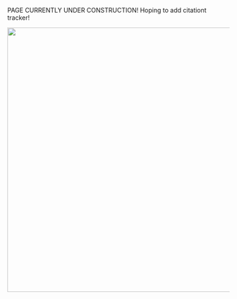 PAGE CURRENTLY UNDER CONSTRUCTION! Hoping to add citationt tracker!

<p align = "center">
<img src = "http://432thedrop.com/uploads/3/5/3/3/35334402/1427400503.jpg" width = "600">
</p>